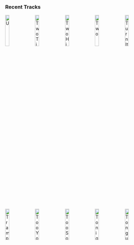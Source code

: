 ### Recent Tracks
[<img src='https://lastfm.freetls.fastly.net/i/u/300x300/76b6689699f48affcfe94712ccd91768.png' width='16%' height='16%' alt='U'>](https://www.last.fm/music/omnia/_/u)&nbsp;&nbsp;&nbsp;&nbsp;[<img src='https://lastfm.freetls.fastly.net/i/u/300x300/a9cdce4d98684482a620c5eb781d7ab8.png' width='16%' height='16%' alt='Two Tickets to Paradise'>](https://www.last.fm/music/eddie%2bmoney/_/two%2btickets%2bto%2bparadise)&nbsp;&nbsp;&nbsp;&nbsp;[<img src='https://lastfm.freetls.fastly.net/i/u/300x300/4b1b8e79e112c3c749787e6481b735c1.png' width='16%' height='16%' alt='Two High'>](https://www.last.fm/music/moon%2btaxi/_/two%2bhigh)&nbsp;&nbsp;&nbsp;&nbsp;[<img src='https://lastfm.freetls.fastly.net/i/u/300x300/507f0f36b2796960f55d90d041a5d98d.png' width='16%' height='16%' alt='Two'>](https://www.last.fm/music/flock%2bof%2bdimes/_/two)&nbsp;&nbsp;&nbsp;&nbsp;[<img src='https://lastfm.freetls.fastly.net/i/u/300x300/6d0bc81466ded2a0d6fc750c9b6d3326.png' width='16%' height='16%' alt='Turn It On Again'>](https://www.last.fm/music/genesis/_/turn%2bit%2bon%2bagain)&nbsp;&nbsp;&nbsp;&nbsp;<br>[<img src='https://lastfm.freetls.fastly.net/i/u/300x300/8d5a82de4881fa8e068b18eb7bbfd30b.png' width='16%' height='16%' alt='Trampoline'>](https://www.last.fm/music/shaed/_/trampoline)&nbsp;&nbsp;&nbsp;&nbsp;[<img src='https://lastfm.freetls.fastly.net/i/u/300x300/83d5bddbf55a6471d05eb90c8fb155bc.png' width='16%' height='16%' alt='Too Young'>](https://www.last.fm/music/dagny/_/too%2byoung)&nbsp;&nbsp;&nbsp;&nbsp;[<img src='https://lastfm.freetls.fastly.net/i/u/300x300/3e0597c94c856cfa8934128fd444133d.png' width='16%' height='16%' alt='Too Soon'>](https://www.last.fm/music/last%2byouth/_/too%2bsoon)&nbsp;&nbsp;&nbsp;&nbsp;[<img src='https://lastfm.freetls.fastly.net/i/u/300x300/b1577e23427243fd800513452488a2aa.png' width='16%' height='16%' alt='Tonight Tonight'>](https://www.last.fm/music/hot%2bchelle%2brae/_/tonight%2btonight)&nbsp;&nbsp;&nbsp;&nbsp;[<img src='https://lastfm.freetls.fastly.net/i/u/300x300/af064131a1240d37f1ca169bdb0252fa.png' width='16%' height='16%' alt='Tongue Tied'>](https://www.last.fm/music/japanese%2bwallpaper/_/tongue%2btied)&nbsp;&nbsp;&nbsp;&nbsp;<br>